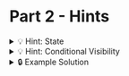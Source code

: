 # Part 2 - Hints

<details>
<summary>💡 Hint: State </summary>

Placing a state only where its needed can reduce complexity a lot.

```js
function App() {
  const [albumStates,setAlbumStates] = useState([false,false,false,...])
  //...
}
```

or

```js
function AlbumCard() {
  const [showList, setShowList] = useState(false);
  //...
}
```

Which one is better?

</details>

<details>
<summary>💡 Hint: Conditional Visibility </summary>

You can use `ternary operators` inside your jsx:

```jsx
const isOpen = true;
//...
<section>{isOpen ? <p>I am visible!></p> : null}</section>;
```

```jsx
const isOpen = true;
//...
<section>{isOpen && <p>I am visible!></p>}</section>;
```

</details>

<details>
<summary>🔒 Example Solution </summary>
Only check this solution after giving this part a good try!

[🔗 Part 2 Example Solution](https://github.com/neuefische/web-react-recap-project-solution/tree/part-2)

</details>
